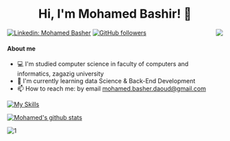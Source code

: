 
<h1 align="center">Hi, I'm Mohamed Bashir! 👋 </h1>
<img align="right" src="https://visitor-badge.laobi.icu/badge?page_id=mohamedbashir.mohamedbashir&left_color=royalblue&right_color=black"  />

[![Linkedin: Mohamed Basher](https://img.shields.io/badge/-Mohamed%20Basher-blue?style=flat-square&logo=Linkedin&logoColor=white&link=https://www.linkedin.com/in/mohamed-basher/)](https://www.linkedin.com/in/mohamed-basher/)
[![GitHub followers](https://img.shields.io/github/followers/mohamedbashir?style=social)](https://github.com/mohamedbashir)


#### About me  
- 💻 I'm studied computer science in faculty of computers and informatics, zagazig university
- 🤖 I'm currently learning data Science & Back-End Development
- 📫 How to reach me: by email mohamed.basher.daoud@gmail.com

[![My Skills](https://skillicons.dev/icons?i=js,html,css,bootstrap,cs,py,django,dotnet,docker,git,github,vscode)](https://skillicons.dev)



[![Mohamed's github stats](https://github-readme-stats.vercel.app/api?username=mohamedbashir&theme=blue)](https://github.com/mohamedbashir/github-readme-stats)

![1](https://github-readme-stats.vercel.app/api/top-langs/?username=mohamedbashir&theme=blue)

